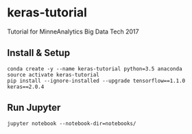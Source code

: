 # keras-tutorial
Tutorial for MinneAnalytics Big Data Tech 2017

## Install & Setup

```
conda create -y --name keras-tutorial python=3.5 anaconda
source activate keras-tutorial
pip install --ignore-installed --upgrade tensorflow==1.1.0 keras==2.0.4
```

## Run Jupyter

```
jupyter notebook --notebook-dir=notebooks/
```
